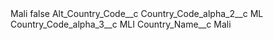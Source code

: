 <?xml version="1.0" encoding="UTF-8"?>
<CustomMetadata xmlns="http://soap.sforce.com/2006/04/metadata" xmlns:xsi="http://www.w3.org/2001/XMLSchema-instance" xmlns:xsd="http://www.w3.org/2001/XMLSchema">
    <label>Mali</label>
    <protected>false</protected>
    <values>
        <field>Alt_Country_Code__c</field>
        <value xsi:nil="true"/>
    </values>
    <values>
        <field>Country_Code_alpha_2__c</field>
        <value xsi:type="xsd:string">ML</value>
    </values>
    <values>
        <field>Country_Code_alpha_3__c</field>
        <value xsi:type="xsd:string">MLI</value>
    </values>
    <values>
        <field>Country_Name__c</field>
        <value xsi:type="xsd:string">Mali</value>
    </values>
</CustomMetadata>
